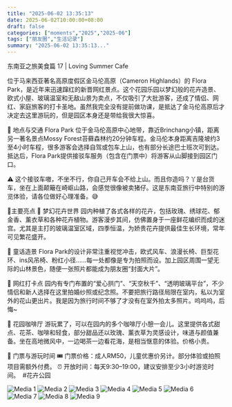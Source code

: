 ```yaml
---
title: "2025-06-02 13:35:13"
date: 2025-06-02T10:00:00+08:00
draft: false
categories: ["moments","2025","2025-06"]
tags: ["朋友圈","生活记录"]
summary: "2025-06-02 13:35:13..."
---
```


东南亚之旅美食篇 17 | Loving Summer Cafe

位于马来西亚著名高原度假区金马伦高原（Cameron Highlands）的 Flora Park，是近年来迅速蹿红的新晋网红景点。这个花园乐园以梦幻般的花卉造景、欧式小屋、玻璃温室和无敌山景为卖点，不仅吸引了大批游客，还成了情侣、网红、家庭旅客的打卡圣地。虽然我完全没有提前做功课，是抵达了金马伦高原后才决定去这里游玩的，但是园区本身还是带给我很大惊喜。

🚗 地点与交通
Flora Park 位于金马伦高原中心地带，靠近Brinchang小镇，距离另一著名景点Mossy Forest苔藓森林约20分钟车程。金马伦本身距离吉隆坡约3至4小时车程，很多游客会选择自驾或包车上山，也有部分长途巴士班次可到达。抵达后，Flora Park提供接驳车服务（包含在门票中）将游客从山脚接到园区门口。

⚠️ 这个接驳车嗷，不坐不行，你自己开车会不给上山。而且你造吗？丫是台货车，坐在上面颠簸在崎岖山路，会感觉很像被卖猪仔。这是东南亚旅行中特别的游览体验，请各位做好心理准备。😅

🌟主要亮点
🌸 梦幻花卉世界
园内种植了各式各样的花卉，包括玫瑰、绣球花、郁金香、薰衣草和各种花卉植物。游客漫步其间，仿佛置身于一座鲜花编织而成的迷宫。尤其是主打的玻璃温室区域，四季恒温，为娇贵花卉提供最佳生长环境，常年可见繁花盛开。

🏡 童话造景
Flora Park的设计非常注重视觉冲击，欧式风车、浪漫长椅、巨型花环、ins风吊椅、粉红小径……每一处都像是专为拍照而设。加上园区周围一望无际的山林景色，随便一张照片都能成为朋友圈“封面大片”。

📸 网红打卡点
园内有专门布置的“爱心拱门”、“天空秋千”、“透明玻璃平台”，不少情侣和新人选择在这里拍婚纱照或纪念照。不要把旅行路径局限在室内，私以为室外的花山更出片。我是因为旅行时间不够了才没有在室外拍太多照片。呜呜呜，后悔~

🍰 花园咖啡厅
游玩累了，可以在园内的多个咖啡厅小憩一会儿。这里提供各式甜点、花茶、咖啡和轻食，部分甜品还以玫瑰、薰衣草为灵感设计，味道与颜值兼备。坐在高地微风中，一边喝茶一边看花海，是相当惬意的体验。价格小贵。

🚪 门票与游玩时间
🎟️ 门票价格：成人RM50，儿童优惠价另计。部分体验或拍照项目需额外付费。
⏰ 开放时间：每天9:30–19:00，建议安排至少3小时游览时间。
​
​#花卉公园

![Media 1](/Moments/photos/2025-06-02/202506021335130.jpg)
![Media 2](/Moments/photos/2025-06-02/202506021335131.jpg)
![Media 3](/Moments/photos/2025-06-02/202506021335132.jpg)
![Media 4](/Moments/photos/2025-06-02/202506021335133.jpg)
![Media 5](/Moments/photos/2025-06-02/202506021335134.jpg)
![Media 6](/Moments/photos/2025-06-02/202506021335135.jpg)
![Media 7](/Moments/photos/2025-06-02/202506021335136.jpg)
![Media 8](/Moments/photos/2025-06-02/202506021335137.jpg)
![Media 9](/Moments/photos/2025-06-02/202506021335138.jpg)

